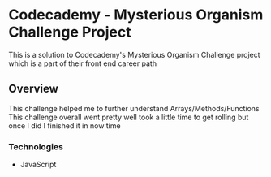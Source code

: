 # Codecademy - Mysterious Organism Challenge Project

This is a solution to Codecademy's Mysterious Organism Challenge project which is a part of their front end career path

## Overview
This challenge helped me to further understand Arrays/Methods/Functions
This challenge overall went pretty well took a little time to get rolling but once I did I finished it in now time

### Technologies
- JavaScript